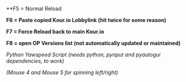**F5 = Normal Reload

**F6 = Paste copied Kour.io Lobbylink (hit twice for some reason)**

**F7 = Force Reload back to main Kour.io**

**F8 = open OP Versions list (not automatically updated or maintained)**

*Python Yawspeed Script (needs python, pynput and pyautogui dependencies, to work)*

*(Mouse 4 and Mouse 5 for spinning left/right)*
